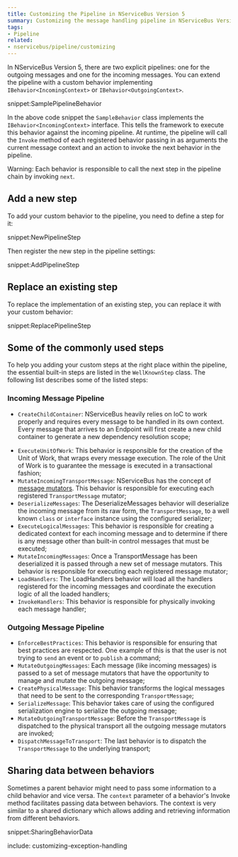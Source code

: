```yaml
---
title: Customizing the Pipeline in NServiceBus Version 5
summary: Customizing the message handling pipeline in NServiceBus Version 5.
tags:
- Pipeline
related:
- nservicebus/pipeline/customizing
---
```


In NServiceBus Version 5, there are two explicit pipelines: one for the outgoing messages and one for the incoming messages. You can extend the pipeline with a custom behavior implementing `IBehavior<IncomingContext>` or `IBehavior<OutgoingContext>`.

snippet:SamplePipelineBehavior

In the above code snippet the `SampleBehavior` class implements the `IBehavior<IncomingContext>` interface. This tells the framework to execute this behavior against the incoming pipeline. At runtime, the pipeline will call the `Invoke` method of each registered behavior passing in as arguments the current message context and an action to invoke the next behavior in the pipeline.

Warning: Each behavior is responsible to call the next step in the pipeline chain by invoking `next`.


## Add a new step

To add your custom behavior to the pipeline, you need to define a step for it:

snippet:NewPipelineStep

Then register the new step in the pipeline settings:

snippet:AddPipelineStep


## Replace an existing step

To replace the implementation of an existing step, you can replace it with your custom behavior:

snippet:ReplacePipelineStep


## Some of the commonly used steps

To help you adding your custom steps at the right place within the pipeline, the essential built-in steps are listed in the `WellKnownStep` class. The following list describes some of the listed steps:


### Incoming Message Pipeline

- `CreateChildContainer`: NServiceBus heavily relies on IoC to work properly and requires every message to be handled in its own context. Every message that arrives to an Endpoint will first create a new child container to generate a new dependency resolution scope;
* `ExecuteUnitOfWork`: This behavior is responsible for the creation of the Unit of Work, that wraps every message execution. The role of the Unit of Work is to guarantee the message is executed in a transactional fashion;
* `MutateIncomingTransportMessage`: NServiceBus has the concept of [message mutators](/nservicebus/pipeline/message-mutators.md). This behavior is responsible for executing each registered `TransportMessage` mutator;
* `DeserializeMessages`: The DeserializeMessages behavior will deserialize the incoming message from its raw form, the `TransportMessage`, to a well known `class` or `interface` instance using the configured serializer;
* `ExecuteLogicalMessages`: This behavior is responsible for creating a dedicated context for each incoming message and to determine if there is any message other than built-in control messages that must be executed;
* `MutateIncomingMessages`: Once a TransportMessage has been deserialized it is passed through a new set of message mutators. This behavior is responsible for executing each registered message mutator;
* `LoadHandlers`: The LoadHandlers behavior will load all the handlers registered for the incoming messages and coordinate the execution logic of all the loaded handlers;
* `InvokeHandlers`: This behavior is responsible for physically invoking each message handler;


### Outgoing Message Pipeline

* `EnforceBestPractices`: This behavior is responsible for ensuring that best practices are respected. One example of this is that the user is not trying to `send` an event or to `publish` a command;
* `MutateOutgoingMessages`: Each message (like incoming messages) is passed to a set of message mutators that have the opportunity to manage and mutate the outgoing message;
* `CreatePhysicalMessage`: This behavior transforms the logical messages that need to be sent to the corresponding `TransportMessage`;
* `SerializeMessage`: This behavior takes care of using the configured serialization engine to serialize the outgoing message;
* `MutateOutgoingTransportMessage`: Before the `TransportMessage` is dispatched to the physical transport all the outgoing message mutators are invoked;
* `DispatchMessageToTransport`: The last behavior is to dispatch the `TransportMessage` to the underlying transport;


## Sharing data between behaviors

Sometimes a parent behavior might need to pass some information to a child behavior and vice versa. The `context` parameter of a behavior's Invoke method facilitates  passing data between behaviors. The context is very similar to a shared dictionary which allows adding and retrieving information from different behaviors.

snippet:SharingBehaviorData


include: customizing-exception-handling
